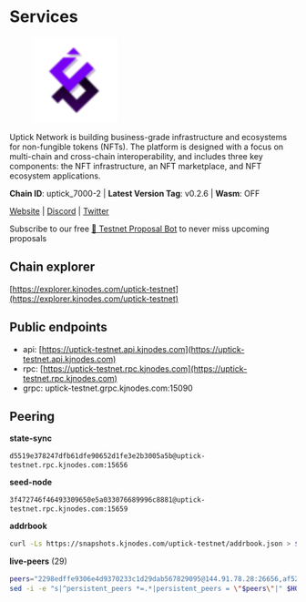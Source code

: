 # Services

<figure><img src="https://raw.githubusercontent.com/kj89/cosmos-images/main/logos/uptick.png" width="150" alt=""><figcaption></figcaption></figure>

Uptick Network is building business-grade infrastructure and  ecosystems for non-fungible tokens (NFTs). The platform is  designed with a focus on multi-chain and cross-chain interoperability,  and includes three key components: the NFT infrastructure, an NFT  marketplace, and NFT ecosystem applications.

**Chain ID**: uptick_7000-2 | **Latest Version Tag**: v0.2.6 | **Wasm**: OFF

[Website](https://uptick.network) | [Discord](https://discord.gg/UzeHS7fu5H) | [Twitter](https://twitter.com/uptickproject)



Subscribe to our free [🤖 Testnet Proposal Bot](https://t.me/kjnodes_testnet_proposal_bot) to never miss upcoming proposals


## Chain explorer
[https://explorer.kjnodes.com/uptick-testnet](https://explorer.kjnodes.com/uptick-testnet)

## Public endpoints

* api: [https://uptick-testnet.api.kjnodes.com](https://uptick-testnet.api.kjnodes.com)
* rpc: [https://uptick-testnet.rpc.kjnodes.com](https://uptick-testnet.rpc.kjnodes.com)
* grpc: uptick-testnet.grpc.kjnodes.com:15090

## Peering

**state-sync**

```text
d5519e378247dfb61dfe90652d1fe3e2b3005a5b@uptick-testnet.rpc.kjnodes.com:15656
```

**seed-node**

```text
3f472746f46493309650e5a033076689996c8881@uptick-testnet.rpc.kjnodes.com:15659
```

**addrbook**
```bash
curl -Ls https://snapshots.kjnodes.com/uptick-testnet/addrbook.json > $HOME/.uptickd/config/addrbook.json
```

**live-peers** (29)
```bash
peers="2298edffe9306e4d9370233c1d29dab567829095@144.91.78.28:26656,af5262526a0800a29a0a7194e1488a9fa62d0005@195.3.223.208:26656,11995495f726f4e4c2ab74862fdb30e87c167448@65.108.195.235:27656,9d4d5e7c4f7c7cd0b7ef5fa580a0ea9e07f7bcc0@204.93.241.110:27656,e24bde7fe207160442fe6b93ee376a739def5757@51.222.248.153:26656,be823fc2f0e81ac3003ec20eba05bd963c0f3aac@95.217.4.62:26656,1c66685cbf5c8dc0a739eb57c896d35eb2eed17c@65.109.50.106:28656,a818920590d15226a206ec4c73b1c5c20c56a435@65.21.134.202:26666,b483acbcae7ccd1244f588144245e9d1124c3de5@88.99.56.200:26666,a0ba1a2b6caf31706d10d0ac8a456160c35dc9a0@38.242.208.19:26656,aa30d4d1748553c3619d9d9b1121df0b99de87b1@45.88.188.93:56656,a489dcbd4c5b7ef20d77c51dba217e85c631f463@65.108.105.48:20456,7849e4320385434b0828a3e0206a3b69767393f6@65.109.91.227:26656,7831b5c5cc90fa95ea99a0cea5d1ad07dfcc7b9c@185.245.183.187:26656,52cdb51fe8692dea11de23b8c97c9d947a6eb1c2@51.222.44.116:10656,eb5a3112a64944e2bd701ff8aa99ab95209c6310@185.198.27.110:26656,174a57a0d4b914b5a9823a5f3f47ae4b06d9809e@65.108.206.118:60956,878101ab9ad2402bfd700a3da58223778461c753@185.245.182.152:26656,1bb6d67af0dd1d452e294e9df430d07bccefe502@185.215.167.241:26656,0afb5ce897e69eec34fb32bf87f4a2f93f79e0b3@65.109.65.210:30656,0148cb2bb6b646cb147b1651ad503fcf9abfc652@107.155.98.194:36656,6a775f6034f64827a6220de07b1ad344284bbf51@194.163.155.84:46656,b9d3fe835ded0b93c39befad43fb3c4964ae740f@91.195.101.100:26656,a3b3712dfd366c5c39f6a6b3265c88c4166da86a@161.97.93.245:26661,d8777278648d8fc93800692a8b96a7f104df4f9a@194.163.135.127:26656,86f50af23369997882ca3988eabeba998b4f07cc@65.109.92.79:10656,bd486ff0635581c0680e28e93453ba8a26fc5fa8@181.214.147.81:10656,d5519e378247dfb61dfe90652d1fe3e2b3005a5b@65.109.68.190:15656,70c19420bb2d40c5a6c3466c69ead6e0877b9cc7@45.85.250.108:26656"
sed -i -e "s|^persistent_peers *=.*|persistent_peers = \"$peers\"|" $HOME/.uptickd/config/config.toml
```
